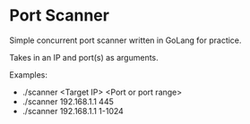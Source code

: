 # Port Scanner
Simple concurrent port scanner written in GoLang for practice.

Takes in an IP and port(s) as arguments.

Examples:
- ./scanner \<Target IP\> \<Port or port range\>
- ./scanner 192.168.1.1 445
- ./scanner 192.168.1.1 1-1024
